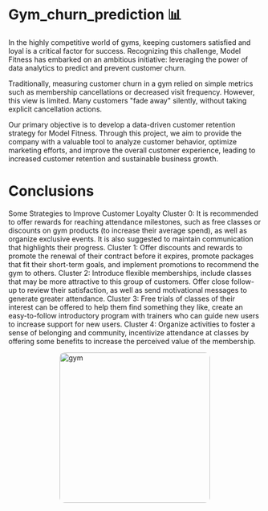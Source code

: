 # Gym_churn_prediction 📊

In the highly competitive world of gyms, keeping customers satisfied and loyal is a critical factor for success. Recognizing this challenge, Model Fitness has embarked on an ambitious initiative: leveraging the power of data analytics to predict and prevent customer churn.

Traditionally, measuring customer churn in a gym relied on simple metrics such as membership cancellations or decreased visit frequency. However, this view is limited. Many customers "fade away" silently, without taking explicit cancellation actions.

Our primary objective is to develop a data-driven customer retention strategy for Model Fitness. Through this project, we aim to provide the company with a valuable tool to analyze customer behavior, optimize marketing efforts, and improve the overall customer experience, leading to increased customer retention and sustainable business growth.

# Conclusions
Some Strategies to Improve Customer Loyalty
Cluster 0: It is recommended to offer rewards for reaching attendance milestones, such as free classes or discounts on gym products (to increase their average spend), as well as organize exclusive events. It is also suggested to maintain communication that highlights their progress.
Cluster 1: Offer discounts and rewards to promote the renewal of their contract before it expires, promote packages that fit their short-term goals, and implement promotions to recommend the gym to others.
Cluster 2: Introduce flexible memberships, include classes that may be more attractive to this group of customers. Offer close follow-up to review their satisfaction, as well as send motivational messages to generate greater attendance.
Cluster 3: Free trials of classes of their interest can be offered to help them find something they like, create an easy-to-follow introductory program with trainers who can guide new users to increase support for new users.
Cluster 4: Organize activities to foster a sense of belonging and community, incentivize attendance at classes by offering some benefits to increase the perceived value of the membership.
<div style="display: flex; justify-content: center; align-items: center;">
  <img src="https://images.pexels.com/photos/260352/pexels-photo-260352.jpeg?auto=compress&cs=tinysrgb&w=1260&h=750&dpr=1" alt="gym" style="width: 300px; height: 300px; object-fit: cover; border-radius: 10px;">
</div>
